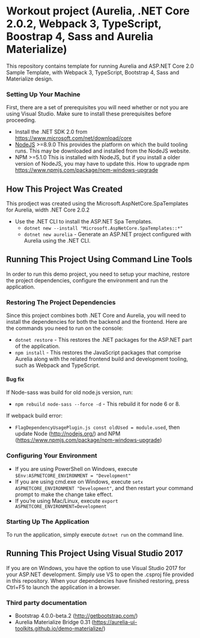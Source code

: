 # Workout project (Aurelia, .NET Core 2.0.2, Webpack 3, TypeScript, Boostrap 4, Sass and Aurelia Materialize)

This repository contains template for running Aurelia and ASP.NET Core 2.0 Sample Template, with Webpack 3, TypeScript, Bootstrap 4, Sass and Materialize design.


### Setting Up Your Machine

First, there are a set of prerequisites you will need whether or not you are using Visual Studio. Make sure to install these prerequisites before proceeding.

* Install the .NET SDK 2.0 from https://www.microsoft.com/net/download/core
* [NodeJS](http://nodejs.org/) >=8.9.0 This provides the platform on which the build tooling runs. This may be downloaded and installed from the NodeJS website.
* NPM >=5.1.0 This is installed with NodeJS, but if you install a older version of NodeJS, you may have to update this. How to upgrade npm https://www.npmjs.com/package/npm-windows-upgrade


## How This Project Was Created

This prodject was created using the Microsoft.AspNetCore.SpaTemplates for Aurelia, width .NET Core 2.0.2
* Use the .NET CLI to install the ASP.NET Spa Templates. 
  * `dotnet new --install "Microsoft.AspNetCore.SpaTemplates::*"`
  * `dotnet new aurelia` - Generate an ASP.NET project configured with Aurelia using the .NET CLI.


## Running This Project Using Command Line Tools

In order to run this demo project, you need to setup your machine, restore the project dependencies, configure the environment and run the application.


###  Restoring The Project Dependencies

Since this project combines both .NET Core and Aurelia, you will need to install the dependencies for both the backend and the frontend. Here are the commands you need to run on the console:

* `dotnet restore` - This restores the .NET packages for the ASP.NET part of the application.
* `npm install` - This restores the JavaScript packages that comprise Aurelia along with the related frontend build and development tooling, such as Webpack and TypeScript.


#### Bug fix 
If Node-sass was build for old node.js version, run:
* `npm rebuild node-sass --force -d` - This rebuild it for node 6 or 8.

If webpack build error:
* `FlagDependencyUsagePlugin.js const oldUsed = module.used`, then update Node (http://nodejs.org/) and NPM (https://www.npmjs.com/package/npm-windows-upgrade)


### Configuring Your Environment

* If you are using PowerShell on Windows, execute `$Env:ASPNETCORE_ENVIRONMENT = "Development"`
* If you are using cmd.exe on Windows, execute `setx ASPNETCORE_ENVIRONMENT "Development"`, and then restart your command prompt to make the change take effect.
* If you’re using Mac/Linux, execute `export ASPNETCORE_ENVIRONMENT=Development`


### Starting Up The Application

To run the application, simply execute `dotnet run` on the command line.


## Running This Project Using Visual Studio 2017

If you are on Windows, you have the option to use Visual Studio 2017 for your ASP.NET development. Simply use VS to open the .csproj file provided in this repository. 
When your dependencies have finished restoring, press Ctrl+F5 to launch the application in a browser.


### Third party documentation

* Bootstrap 4.0.0-beta.2 (http://getbootstrap.com/)
* Aurelia Materialize Bridge 0.31 (https://aurelia-ui-toolkits.github.io/demo-materialize/)
